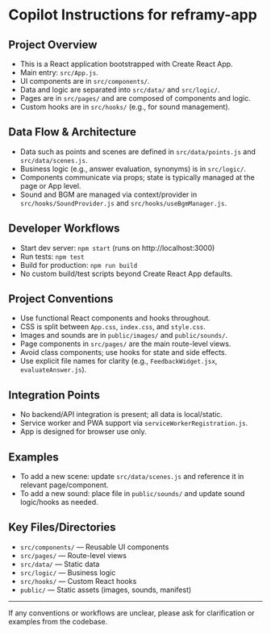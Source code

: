 # Copilot Instructions for reframy-app

## Project Overview
- This is a React application bootstrapped with Create React App.
- Main entry: `src/App.js`.
- UI components are in `src/components/`.
- Data and logic are separated into `src/data/` and `src/logic/`.
- Pages are in `src/pages/` and are composed of components and logic.
- Custom hooks are in `src/hooks/` (e.g., for sound management).

## Data Flow & Architecture
- Data such as points and scenes are defined in `src/data/points.js` and `src/data/scenes.js`.
- Business logic (e.g., answer evaluation, synonyms) is in `src/logic/`.
- Components communicate via props; state is typically managed at the page or App level.
- Sound and BGM are managed via context/provider in `src/hooks/SoundProvider.js` and `src/hooks/useBgmManager.js`.

## Developer Workflows
- Start dev server: `npm start` (runs on http://localhost:3000)
- Run tests: `npm test`
- Build for production: `npm run build`
- No custom build/test scripts beyond Create React App defaults.

## Project Conventions
- Use functional React components and hooks throughout.
- CSS is split between `App.css`, `index.css`, and `style.css`.
- Images and sounds are in `public/images/` and `public/sounds/`.
- Page components in `src/pages/` are the main route-level views.
- Avoid class components; use hooks for state and side effects.
- Use explicit file names for clarity (e.g., `FeedbackWidget.jsx`, `evaluateAnswer.js`).

## Integration Points
- No backend/API integration is present; all data is local/static.
- Service worker and PWA support via `serviceWorkerRegistration.js`.
- App is designed for browser use only.

## Examples
- To add a new scene: update `src/data/scenes.js` and reference it in relevant page/component.
- To add a new sound: place file in `public/sounds/` and update sound logic/hooks as needed.

## Key Files/Directories
- `src/components/` — Reusable UI components
- `src/pages/` — Route-level views
- `src/data/` — Static data
- `src/logic/` — Business logic
- `src/hooks/` — Custom React hooks
- `public/` — Static assets (images, sounds, manifest)

---
If any conventions or workflows are unclear, please ask for clarification or examples from the codebase.
